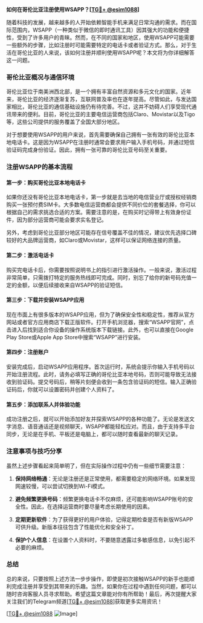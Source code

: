 **如何在哥伦比亚注册使用WSAPP？[[TG💪+ @esim1088](https://t.me/s/esim1088)]**

随着科技的发展，越来越多的人开始依赖智能手机来满足日常沟通的需求。而在国际范围内，WSAPP（一种类似于微信的即时通讯工具）因其强大的功能和便捷性，受到了许多用户的青睐。然而，在不同的国家和地区，使用WSAPP可能需要一些额外的步骤，比如注册时可能需要特定的电话卡或者验证方式。那么，对于生活在哥伦比亚的人来说，该如何注册并顺利使用WSAPP呢？本文将为你详细解答这一问题。

### 哥伦比亚概况与通信环境

哥伦比亚位于南美洲西北部，是一个拥有丰富自然资源和多元文化的国家。近年来，哥伦比亚的经济逐渐复苏，互联网普及率也在逐年提高。尽管如此，与发达国家相比，哥伦比亚的通信基础设施仍有待完善。不过，这并不妨碍人们享受现代通讯带来的便利。目前，哥伦比亚的主要电信运营商包括Claro、Movistar以及Tigo等，这些公司提供的服务覆盖了全国大部分地区。

对于想要使用WSAPP的用户来说，首先需要确保自己拥有一张有效的哥伦比亚本地电话卡。这是因为WSAPP在注册时通常会要求用户输入手机号码，并通过短信验证码完成身份验证。因此，拥有一张可靠的哥伦比亚号码至关重要。

### 注册WSAPP的基本流程

#### 第一步：购买哥伦比亚本地电话卡
如果你还没有哥伦比亚本地电话卡，第一步就是去当地的电信营业厅或授权经销商购买一张预付费SIM卡。大多数电信运营商都会提供不同价位的套餐选择，你可以根据自己的需求挑选合适的方案。需要注意的是，在购买时记得带上有效身份证件，因为部分运营商可能会要求实名登记。

另外，考虑到哥伦比亚部分地区可能存在信号覆盖不佳的情况，建议优先选择口碑较好的大品牌运营商，如Claro或Movistar，这样可以保证网络连接的质量。

#### 第二步：激活电话卡
购买完电话卡后，你需要按照说明书上的指引进行激活操作。一般来说，激活过程非常简单，只需拨打特定的服务热线即可完成。同时，别忘了给你的新号码充值一定的金额，以便后续接收来自WSAPP的验证短信。

#### 第三步：下载并安装WSAPP应用
现在市面上有很多版本的WSAPP应用，但为了确保安全性和稳定性，推荐从官方网站或者官方应用商店下载正版软件。打开手机浏览器，搜索“WSAPP官网”，点击进入后找到适合你设备的操作系统版本下载链接。此外，也可以直接在Google Play Store或Apple App Store中搜索“WSAPP”进行安装。

#### 第四步：注册账户
安装完成后，启动WSAPP应用程序。首次运行时，系统会提示你输入手机号码以开始注册流程。此时，请务必填写正确的哥伦比亚本地号码，否则可能导致无法接收到验证码。提交号码后，稍等片刻便会收到一条包含验证码的短信。输入正确验证码后，你就可以设置密码并创建个人资料了。

#### 第五步：添加联系人并体验功能
成功注册之后，就可以开始添加好友并探索WSAPP的各种功能了。无论是发送文字消息、语音通话还是视频聊天，WSAPP都能轻松应对。而且，由于支持多平台同步，无论是在手机、平板还是电脑上，都可以随时查看最新的聊天记录。

### 注意事项与技巧分享

虽然上述步骤看起来简单明了，但在实际操作过程中仍有一些细节需要注意：

1. **保持网络畅通**：无论是注册还是正常使用，都需要稳定的网络环境。如果发现网速较慢，可以尝试切换到Wi-Fi模式。
   
2. **避免频繁更换号码**：频繁更换电话卡不仅麻烦，还可能影响WSAPP账号的安全性。因此，在选择运营商时要尽量考虑长期使用的因素。

3. **定期更新软件**：为了获得更好的用户体验，记得定期检查是否有新版WSAPP可供升级。新版本往往包含了性能优化和安全补丁。

4. **保护个人信息**：在设置个人资料时，不要随意透露过多敏感信息，以免引起不必要的麻烦。

### 总结

总的来说，只要按照上述方法一步步操作，即使是初次接触WSAPP的新手也能顺利完成注册并享受到其带来的乐趣。当然，如果你在过程中遇到任何问题，都可以随时咨询客服人员寻求帮助。希望这篇文章能对你有所帮助！最后，再次提醒大家关注我们的Telegram频道[[TG💪+ @esim1088](https://t.me/s/esim1088)]获取更多实用资讯！

[[TG💪+ @esim1088](https://t.me/s/esim1088) ![Image](https://i.postimg.cc/4NQfJmqS/Snipaste-2025-05-13-00-14-12.png)]